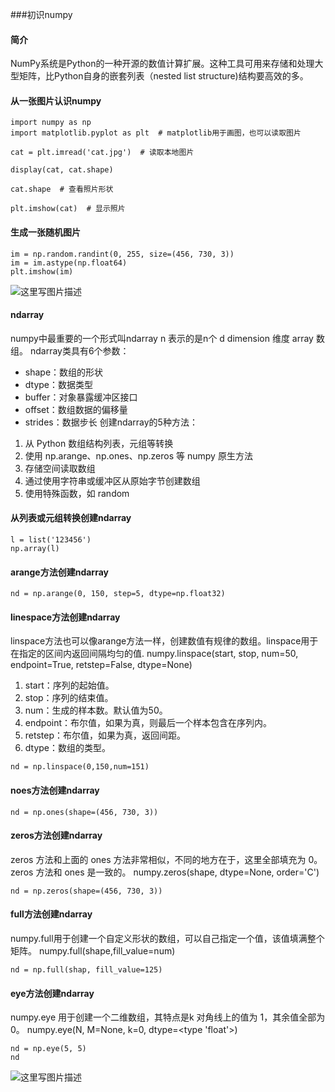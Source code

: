 ﻿###初识numpy
#### 简介
NumPy系统是Python的一种开源的数值计算扩展。这种工具可用来存储和处理大型矩阵，比Python自身的嵌套列表（nested list structure)结构要高效的多。
#### 从一张图片认识numpy
```
import numpy as np
import matplotlib.pyplot as plt  # matplotlib用于画图，也可以读取图片
```
```
cat = plt.imread('cat.jpg')  # 读取本地图片
```
```
display(cat, cat.shape) 
```
```
cat.shape  # 查看照片形状
```
```
plt.imshow(cat)  # 显示照片
```
#### 生成一张随机图片
```
im = np.random.randint(0, 255, size=(456, 730, 3))
im = im.astype(np.float64)
plt.imshow(im)
```
![这里写图片描述](https://img-blog.csdn.net/20180612203203478?watermark/2/text/aHR0cHM6Ly9ibG9nLmNzZG4ubmV0L3dlaXhpbl80MTc4MjA1MA==/font/5a6L5L2T/fontsize/400/fill/I0JBQkFCMA==/dissolve/70)

#### ndarray
numpy中最重要的一个形式叫ndarray n 表示的是n个 d dimension 维度 array 数组。
ndarray类具有6个参数：
* shape：数组的形状
* dtype：数据类型
* buffer：对象暴露缓冲区接口
* offset：数组数据的偏移量
* strides：数据步长
创建ndarray的5种方法：
1. 从 Python 数组结构列表，元组等转换
2. 使用 np.arange、np.ones、np.zeros 等 numpy 原生方法
3. 存储空间读取数组
4. 通过使用字符串或缓冲区从原始字节创建数组
5. 使用特殊函数，如 random

#### 从列表或元组转换创建ndarray
```
l = list('123456')
np.array(l)
```
#### arange方法创建ndarray
```
nd = np.arange(0, 150, step=5, dtype=np.float32)
```
#### linespace方法创建ndarray
linspace方法也可以像arange方法一样，创建数值有规律的数组。linspace用于在指定的区间内返回间隔均匀的值.
numpy.linspace(start, stop, num=50, endpoint=True, retstep=False, dtype=None)
1. start：序列的起始值。
2. stop：序列的结束值。
3. num：生成的样本数。默认值为50。
4. endpoint：布尔值，如果为真，则最后一个样本包含在序列内。
5. retstep：布尔值，如果为真，返回间距。
6. dtype：数组的类型。

```
nd = np.linspace(0,150,num=151)
```
#### noes方法创建ndarray
```
nd = np.ones(shape=(456, 730, 3))
```
#### zeros方法创建ndarray
zeros 方法和上面的 ones 方法非常相似，不同的地方在于，这里全部填充为 0。zeros 方法和 ones 是一致的。
numpy.zeros(shape, dtype=None, order='C')
```
nd = np.zeros(shape=(456, 730, 3))
```

#### full方法创建ndarray
numpy.full用于创建一个自定义形状的数组，可以自己指定一个值，该值填满整个矩阵。
numpy.full(shape,fill_value=num)
```
nd = np.full(shap, fill_value=125)
```

#### eye方法创建ndarray
numpy.eye 用于创建一个二维数组，其特点是k 对角线上的值为 1，其余值全部为0。
numpy.eye(N, M=None, k=0, dtype=<type 'float'>)
```
nd = np.eye(5, 5)
nd
```
![这里写图片描述](https://img-blog.csdn.net/20180612210110479?watermark/2/text/aHR0cHM6Ly9ibG9nLmNzZG4ubmV0L3dlaXhpbl80MTc4MjA1MA==/font/5a6L5L2T/fontsize/400/fill/I0JBQkFCMA==/dissolve/70)

